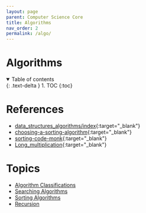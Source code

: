 ```yaml
---
layout: page
parent: Computer Science Core
title: Algorithms
nav_order: 2
permalink: /algo/
---
```


# Algorithms

<details open markdown="block">
  <summary>
    Table of contents
  </summary>
  {: .text-delta }
1. TOC
{:toc}
</details>

# References
- [data_structures_algorithms/index](https://www.tutorialspoint.com/data_structures_algorithms/index.htm){:target="_blank"}
- [choosing-a-sorting-algorithm](https://brilliant.org/wiki/sorting-algorithms/#choosing-a-sorting-algorithm){:target="_blank"}
- [sorting-code-monk](https://www.hackerearth.com/practice/notes/sorting-code-monk){:target="_blank"}
- [Long_multiplication](https://en.wikipedia.org/wiki/Multiplication_algorithm#Long_multiplication){:target="_blank"}

# Topics
- [Algorithm Classifications](classification)
- [Searching Algorithms](search)
- [Sorting Algorithms](sort)
- [Recursion](recursion)

